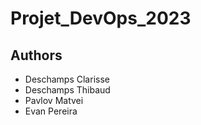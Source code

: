 # Projet_DevOps_2023

## Authors
* Deschamps Clarisse
* Deschamps Thibaud
* Pavlov Matvei
* Evan Pereira